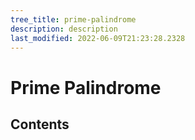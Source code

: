 ```yaml
---
tree_title: prime-palindrome
description: description
last_modified: 2022-06-09T21:23:28.2328
---
```


# Prime Palindrome

## Contents
